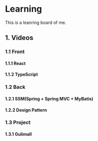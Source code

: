 # Learning

This is a leanring board of me.

## 1. Videos

### 1.1 Front
#### 1.1.1 React
<!-- REACT -->

#### 1.1.2 TypeScript
<!-- TYPESCRIPT -->


### 1.2 Back
#### 1.2.1 SSM(Spring + Spring MVC + MyBatis)
<!-- SSM -->

#### 1.2.2 Design Pattern
<!-- DESIGNPATTERN -->


### 1.3 Project
#### 1.3.1 Gulimall
<!-- GULIMALL -->
